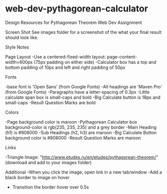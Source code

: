# web-dev-pythagorean-calculator

Design Resources for Pythagorean Theorem Web Dev Assignment

Screen Shot
See images folder for a screenshot of the what your final result should look like.

Style Notes

Page Layout
-Use a centered-fixed-width layout: page-content-width=600px (75px padding on either side)
-Calculator box has a top and bottom padding of 10px and left and right padding of 50px

Fonts

-base font is 'Open Sans' (from Google Fonts)
-All headings are 'Maven Pro' (from Google Fonts)
-Paragraphs have a letter-spacing of 0.3px
-Little calculate span box is small-caps and bold
-Big Calculate button is 18px and small-caps
-Result Question Marks are bold

Colors

-Page background color is maroon
-Pythagorean Calculator box background-color is rgb(235, 235, 235) and a grey border</li>
-Main Heading (h1) is #808000
-Sub Headings (h2, h3) are maroon
-Big Calculate Button background color is #808000
-Result Question Marks are maroon

Links

-Triangle Image: "http://www.etudes.ru/en/etudes/pythagorean-theorem/" (download and add to your images folder)

Additional
-When you click the image, open link in a new tab/window
-Add a black border to image on hover

- Transition the border hover over 0.5s
